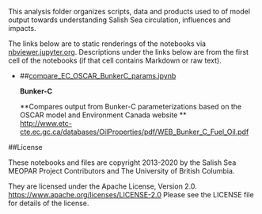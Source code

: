 This analysis folder organizes scripts, data and products used to  of model output towards understanding Salish Sea circulation, influences and impacts.

The links below are to static renderings of the notebooks via
[nbviewer.jupyter.org](https://nbviewer.jupyter.org/).
Descriptions under the links below are from the first cell of the notebooks
(if that cell contains Markdown or raw text).

* ##[compare_EC_OSCAR_BunkerC_params.ipynb](https://nbviewer.jupyter.org/urls/github.com/MIDOSS/analysis-rachael.git/blob/master/notebooks/graphics/ComparisonPlots/compare_EC_OSCAR_BunkerC_params.ipynb)  
    
    **Bunker-C**  
      
    **Compares output from Bunker-C parameterizations based on the OSCAR model and Environment Canada website **  
    http://www.etc-cte.ec.gc.ca/databases/OilProperties/pdf/WEB_Bunker_C_Fuel_Oil.pdf  


##License

These notebooks and files are copyright 2013-2020
by the Salish Sea MEOPAR Project Contributors
and The University of British Columbia.

They are licensed under the Apache License, Version 2.0.
https://www.apache.org/licenses/LICENSE-2.0
Please see the LICENSE file for details of the license.
